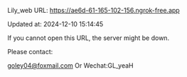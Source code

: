 Lily_web URL: https://ae6d-61-165-102-156.ngrok-free.app

Updated at: 2024-12-10 15:14:45

If you cannot open this URL, the server might be down.

Please contact: 

goley04@foxmail.com Or Wechat:GL_yeaH